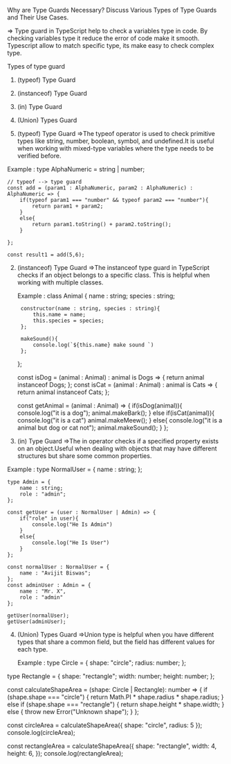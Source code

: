 Why are Type Guards Necessary? Discuss Various Types of Type Guards and Their Use Cases.

=> Type guard in TypeScript help to check a variables type in code. By checking variables type it reduce the error of code make it smooth. Typescript allow to match specific type, its make easy to check complex type.

Types of type guard

1. (typeof) Type Guard
2. (instanceof) Type Guard
3. (in) Type Guard
4. (Union) Types Guard

1. (typeof) Type Guard
   =>The typeof operator is used to check primitive types like string, number, boolean, symbol, and undefined.It is useful when working with mixed-type variables where the type needs to be verified before.

Example : type AlphaNumeric = string | number;

    // typeof --> type guard
    const add = (param1 : AlphaNumeric, param2 : AlphaNumeric) : AlphaNumeric => {
        if(typeof param1 === "number" && typeof param2 === "number"){
            return param1 + param2;
        }
        else{
            return param1.toString() + param2.toString();
        }

    };

    const result1 = add(5,6);





2. (instanceof) Type Guard
   =>The instanceof type guard in TypeScript checks if an object belongs to a specific class. This is helpful when working with multiple classes.

   Example : class Animal {
        name : string;
        species : string;

        constructor(name : string, species : string){
            this.name = name;
            this.species = species;
        };

        makeSound(){
            console.log(`${this.name} make sound `)
        };
    };

    const isDog = (animal : Animal) : animal is Dogs => {
        return animal instanceof Dogs;
    };
    const isCat = (animal : Animal) : animal is Cats => {
        return animal instanceof Cats;
    };

    const getAnimal = (animal : Animal) => {
        if(isDog(animal)){
            console.log("it is a dog");
            animal.makeBark();
        }
        else if(isCat(animal)){
            console.log("it is a cat")
            animal.makeMeew();
        }
        else{
            console.log("it is a animal but dog or cat not");
            animal.makeSound();
        }
    };




3. (in) Type Guard
   =>The in operator checks if a specified property exists on an object.Useful when dealing with objects that may have different structures but share some common properties.

Example : type NormalUser = {
name : string;
};

    type Admin = {
        name : string;
        role : "admin";
    };

    const getUser = (user : NormalUser | Admin) => {
        if("role" in user){
            console.log("He Is Admin")
        }
        else{
            console.log("He Is User")
        }
    };

    const normalUser : NormalUser = {
        name : "Avijit Biswas";
    };
    const adminUser : Admin = {
        name : "Mr. X",
        role : "admin"
    };

    getUser(normalUser);
    getUser(adminUser);




4. (Union) Types Guard
   =>Union type is helpful when you have different types that share a common field, but the field has different values for each type.

   Example : type Circle = {
    shape: "circle";
    radius: number;
  };

  type Rectangle = {
    shape: "rectangle";
    width: number;
    height: number;
  };

  const calculateShapeArea = (shape: Circle | Rectangle): number => {
    if (shape.shape === "circle") {
      return Math.PI * shape.radius * shape.radius;
    } else if (shape.shape === "rectangle") {
      return shape.height * shape.width;
    } else {
      throw new Error("Unknown shape");
    }
  };

  const circleArea = calculateShapeArea({ shape: "circle", radius: 5 });
  console.log(circleArea);

  const rectangleArea = calculateShapeArea({
    shape: "rectangle",
    width: 4,
    height: 6,
  });
  console.log(rectangleArea);


  
